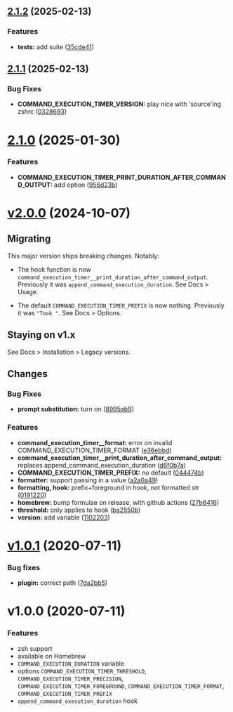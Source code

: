 ## [2.1.2](https://github.com/olets/command-execution-timer/compare/v2.1.1...v2.1.2) (2025-02-13)


### Features

* **tests:** add suite ([35cde41](https://github.com/olets/command-execution-timer/commit/35cde410dcfaeeea5be185a0a4c43e60b1fc92b5))



## [2.1.1](https://github.com/olets/command-execution-timer/compare/v2.1.0...v2.1.1) (2025-02-13)


### Bug Fixes

* **COMMAND_EXECUTION_TIMER_VERSION:** play nice with 'source'ing zshrc ([0328693](https://github.com/olets/command-execution-timer/commit/03286932a3bdbe4c3f4d461220df5b9ca82b0eda))



# [2.1.0](https://github.com/olets/command-execution-timer/compare/v2.0.0...v2.1.0) (2025-01-30)


### Features

* **COMMAND_EXECUTION_TIMER_PRINT_DURATION_AFTER_COMMAND_OUTPUT:** add option ([956d23b](https://github.com/olets/command-execution-timer/commit/956d23be9a4faadbc696f41d138ebcb32b0911b2))



# [v2.0.0](https://github.com/olets/command-execution-timer/compare/v1.0.1...v2.0.0) (2024-10-07)

## Migrating

This major version ships breaking changes. Notably:

- The hook function is now `command_execution_timer__print_duration_after_command_output`. Previously it was `append_command_execution_duration`. See Docs > Usage.

- The default `COMMAND_EXECUTION_TIMER_PREFIX` is now nothing. Previously it was `"Took "`. See Docs > Options.

## Staying on v1.x

See Docs > Installation > Legacy versions.

## Changes

### Bug Fixes

* **prompt substitution:** turn on ([8995ab9](https://github.com/olets/command-execution-timer/commit/8995ab90a3d32bfe2b0f5c20548d980a64697a3d))

### Features

* **command_execution_timer__format:** error on invalid COMMAND_EXECUTION_TIMER_FORMAT ([e36ebbd](https://github.com/olets/command-execution-timer/commit/e36ebbd3152bb10e19d05cdda32dce37a51de6ab))
* **command_execution_timer__print_duration_after_command_output:** replaces append_command_execution_duration ([d6f0b7a](https://github.com/olets/command-execution-timer/commit/d6f0b7a49d12e0042ca61a7c070d25a7f3325be0))
* **COMMAND_EXECUTION_TIMER_PREFIX:** no default ([044474b](https://github.com/olets/command-execution-timer/commit/044474b7778a4fb2c571ccc2d2dcae8ddbea6da0))
* **formatter:** support passing in a value ([a2a0a49](https://github.com/olets/command-execution-timer/commit/a2a0a4940a2cedd60dee87dbc86ef84fad9c3e47))
* **formatting, hook:** prefix+foreground in hook, not formatted str ([0191220](https://github.com/olets/command-execution-timer/commit/01912207ba9a8134b994aee20aeff616c72a0861))
* **homebrew:** bump formulae on release, with github actions ([27b8416](https://github.com/olets/command-execution-timer/commit/27b8416ec987ecb498b4f5bb560b75a6197cb299))
* **threshold:** only applies to hook ([ba2550b](https://github.com/olets/command-execution-timer/commit/ba2550bdb7968245d3f92055f2fdec5a0ff1b152))
* **version:** add variable ([1102203](https://github.com/olets/command-execution-timer/commit/1102203054644742ef645939c3dc993132fe78c4))



# [v1.0.1](https://github.com/olets/command-execution-timer/compare/v1.0.0...v1.0.1) (2020-07-11)

### Bug fixes

* **plugin:** correct path ([7da2bb5](https://github.com/olets/command-execution-timer/commit/7da2bb5eb9ba20fce548a7e3c27c372020a94bce))


# v1.0.0 (2020-07-11)

### Features

- zsh support
- available on Homebrew
- `COMMAND_EXECUTION_DURATION` variable
- options `COMMAND_EXECUTION_TIMER_THRESHOLD`, `COMMAND_EXECUTION_TIMER_PRECISION`, `COMMAND_EXECUTION_TIMER_FOREGROUND`, `COMMAND_EXECUTION_TIMER_FORMAT`, `COMMAND_EXECUTION_TIMER_PREFIX`
- `append_command_execution_duration` hook
